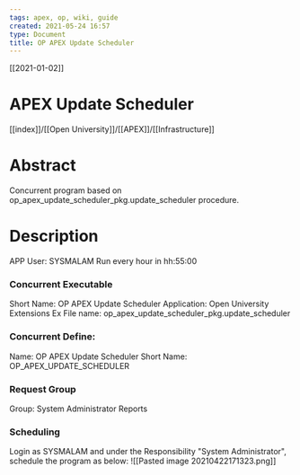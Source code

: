 ```yaml
---
tags: apex, op, wiki, guide
created: 2021-05-24 16:57
type: Document
title: OP APEX Update Scheduler
---
```


[[2021-01-02]]
#  APEX Update Scheduler


[[index]]/[[Open University]]/[[APEX]]/[[Infrastructure]]

# Abstract 
Concurrent program based on op\_apex\_update\_scheduler\_pkg.update\_scheduler procedure.

# Description
APP User: SYSMALAM
Run every hour in hh:55:00

### Concurrent Executable  
Short Name:  OP APEX Update Scheduler
Application:	Open University Extensions
Ex File name: 	op_apex_update_scheduler_pkg.update_scheduler

### Concurrent Define: 
 Name:  OP APEX Update Scheduler
Short Name: OP_APEX_UPDATE_SCHEDULER

### Request Group
Group: System Administrator Reports

### Scheduling 
Login as SYSMALAM and under the Responsibility "System Administrator", schedule the program as below: 
![[Pasted image 20210422171323.png]]